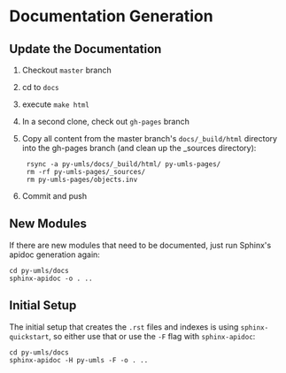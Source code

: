 Documentation Generation
========================

Update the Documentation
------------------------

1. Checkout `master` branch
2. cd to `docs`
3. execute `make html`
4. In a second clone, check out `gh-pages` branch
5. Copy all content from the master branch's `docs/_build/html` directory into the gh-pages branch (and clean up the _sources directory):

		rsync -a py-umls/docs/_build/html/ py-umls-pages/
        rm -rf py-umls-pages/_sources/
        rm py-umls-pages/objects.inv

6. Commit and push

New Modules
-----------

If there are new modules that need to be documented, just run Sphinx's apidoc generation again:

	cd py-umls/docs
	sphinx-apidoc -o . ..

Initial Setup
-------------

The initial setup that creates the `.rst` files and indexes is using `sphinx-quickstart`, so either use that or use the `-F` flag with `sphinx-apidoc`:

    cd py-umls/docs
    sphinx-apidoc -H py-umls -F -o . ..
